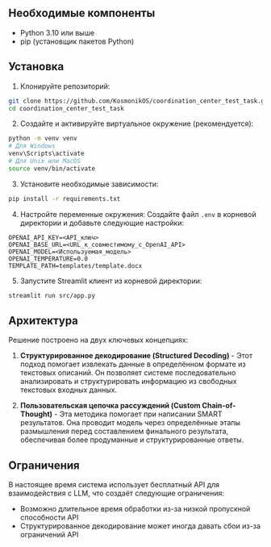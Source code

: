 ## Необходимые компоненты

- Python 3.10 или выше
- pip (установщик пакетов Python)

## Установка

1. Клонируйте репозиторий:
```bash
git clone https://github.com/KosmonikOS/coordination_center_test_task.git
cd coordination_center_test_task
```

2. Создайте и активируйте виртуальное окружение (рекомендуется):
```bash
python -m venv venv
# Для Windows
venv\Scripts\activate
# Для Unix или MacOS
source venv/bin/activate
```

3. Установите необходимые зависимости:
```bash
pip install -r requirements.txt
```

4. Настройте переменные окружения:
Создайте файл `.env` в корневой директории и добавьте следующие настройки:
```plaintext
OPENAI_API_KEY=<API_ключ>
OPENAI_BASE_URL=<URL_к_совместимому_с_OpenAI_API>
OPENAI_MODEL=<Используемая_модель>
OPENAI_TEMPERATURE=0.0
TEMPLATE_PATH=templates/template.docx
```

5. Запустите Streamlit клиент из корневой директории:
```bash
streamlit run src/app.py
```

## Архитектура

Решение построено на двух ключевых концепциях:

1. **Структурированное декодирование (Structured Decoding)** - Этот подход помогает извлекать данные в определённом формате из текстовых описаний. Он позволяет системе последовательно анализировать и структурировать информацию из свободных текстовых входных данных.

2. **Пользовательская цепочка рассуждений (Custom Chain-of-Thought)** - Эта методика помогает при написании SMART результатов. Она проводит модель через определённые этапы размышления перед составлением финального результата, обеспечивая более продуманные и структурированные ответы.

## Ограничения

В настоящее время система использует бесплатный API для взаимодействия с LLM, что создаёт следующие ограничения:

- Возможно длительное время обработки из-за низкой пропускной способности API
- Структурированное декодирование может иногда давать сбои из-за ограничений API
